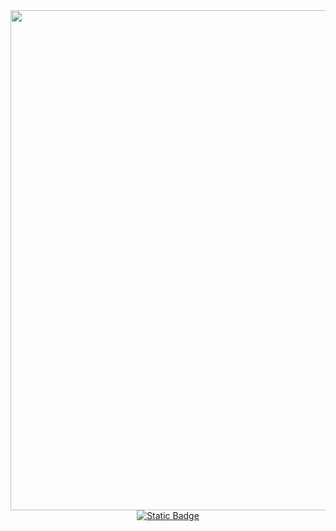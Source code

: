 <div id="header" align="center">
  <img decoding="async" src="https://github.com/noelianav91/noelianav91/blob/main/Banner%20Github.png" width="800"/>
</div>
<div align="center" >
  <a  href="https://www.linkedin.com/in/rosa-lopez-reyna/"><img alt="Static Badge" src="https://img.shields.io/badge/LinkedIn%20-%20(0%2C%20119%2C%20181)?color=(0%2C%20119%2C%20181)">
  </a></div>
<img decoding="async" src="https://visitor-badge-reloaded.herokuapp.com/badge?page_id=Reyna179.Reyna179&color=00cf00" alt=""/></a>

